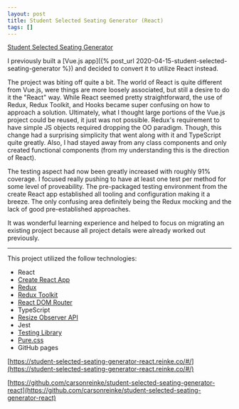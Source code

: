 ```yaml
---
layout: post
title: Student Selected Seating Generator (React)
tags: []
---
```

[Student Selected Seating Generator](https://student-selected-seating-generator-react.reinke.co/#/)

I previously built a [Vue.js app]({% post_url 2020-04-15-student-selected-seating-generator %}) and decided to convert it to utilize React instead.

The project was biting off quite a bit.  The world of React is quite different from Vue.js, were things are more loosely associated, but still a desire to do it the "React" way.  While React seemed pretty straightforward, the use of Redux, Redux Toolkit, and Hooks became super confusing on how to approach a solution.  Ultimately, what I thought large portions of the Vue.js project could be reused, it just was not possible.  Redux's requirement to have simple JS objects required dropping the OO paradigm.  Though, this change had a surprising simplicity that went along with it and TypeScript quite greatly.  Also, I had stayed away from any class components and only created functional components (from my understanding this is the direction of React). 

The testing aspect had now been greatly increased with roughly 91% coverage.  I focused really pushing to have at least one test per method for some level of proveability.  The pre-packaged testing environment from the create React app established all tooling and configuration making it a breeze.  The only confusing area definitely being the Redux mocking and the lack of good pre-established approaches.

It was wonderful learning experience and helped to focus on migrating an existing project because all project details were already worked out previously.

---

This project utilized the follow technologies:

- React
- [Create React App](https://create-react-app.dev/)
- [Redux](https://redux.js.org/)
- [Redux Toolkit](https://redux-toolkit.js.org/)
- [React DOM Router](https://reactrouter.com/web/guides/quick-start)
- TypeScript
- [Resize Observer API](https://developer.mozilla.org/en-US/docs/Web/API/ResizeObserver)
- Jest
- [Testing Library](https://testing-library.com/)
- [Pure.css](https://purecss.io/)
- GitHub pages

[https://student-selected-seating-generator-react.reinke.co/#/](https://student-selected-seating-generator-react.reinke.co/#/)

[https://github.com/carsonreinke/student-selected-seating-generator-react](https://github.com/carsonreinke/student-selected-seating-generator-react)